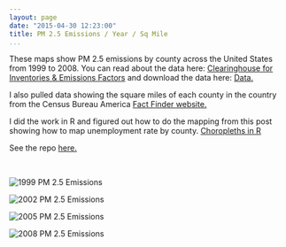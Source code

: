 ```yaml
---
layout: page
date: "2015-04-30 12:23:00"
title: PM 2.5 Emissions / Year / Sq Mile
...
```


These maps show PM 2.5 emissions by county across the United States from 1999 to
2008. You can read about the data here: [Clearinghouse for Inventories &
Emissions Factors][1] and download the data here: [Data.][2]

[1]: <http://www.epa.gov/ttn/chief/eiinformation.html>

[2]: <https://d396qusza40orc.cloudfront.net/exdata/data/NEI_data.zip>

I also pulled data showing the square miles of each county in the country from
the Census Bureau America [Fact Finder website.][3]

[3]: <http://factfinder.census.gov>

I did the work in R and figured out how to do the mapping from this post showing
how to map unemployment rate by county. [Choropleths in R][4]

[4]: <http://www.thisisthegreenroom.com/2009/choropleths-in-r/>

See the repo [here.][5]

[5]: <https://github.com/IanMadd/MappingPM25>

 

![1999 PM 2.5 Emissions](<{{site.url}}/assets/PM25Emissions1999.png>)

![2002 PM 2.5 Emissions](<{{site.url}}/assets/PM25Emissions2002.png>)

![2005 PM 2.5 Emissions](<{{site.url}}/assets/PM25Emissions2005.png>)

![2008 PM 2.5 Emissions](<{{site.url}}/assets/PM25Emissions2008.png>)

